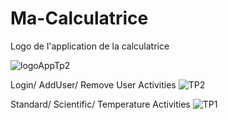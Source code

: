 # Ma-Calculatrice

Logo de l'application de la calculatrice

![logoAppTp2](https://github.com/HoudaMounir/Ma-Calculatrice/assets/122269840/9ae94e5b-b843-4136-a548-27d65ead74ed)

Login/ AddUser/ Remove User Activities
![TP2](https://github.com/HoudaMounir/Ma-Calculatrice/assets/122269840/d394dada-fe08-4ac1-aa9a-ce663ce8825b)

Standard/ Scientific/ Temperature Activities
![TP1](https://github.com/HoudaMounir/Ma-Calculatrice/assets/122269840/843cbed7-9d69-4b8c-b00d-7e25f735c552)
